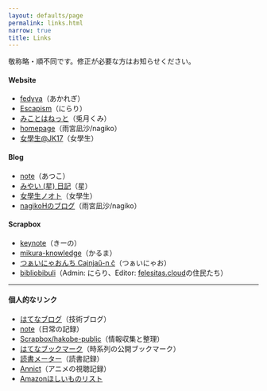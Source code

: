 ```yaml
---
layout: defaults/page
permalink: links.html
narrow: true
title: Links
---
```


敬称略・順不同です。修正が必要な方はお知らせください。

#### Website

- [fedyya](https://www.fedyya.net/)（あかれぎ）
- [Escapism](https://www.escapism.work/)（にらり）
- [みことはねっと](https://mikotoha.net/)（兎月くみ）
- [homepage](https://bananagikoh.github.io/homepage/)（雨宮凪沙/nagiko）
- [女學生@JK17](https://17jk.github.io)（女學生）

#### Blog

- [note](https://note.com/atsukotominaga)（あつこ）
- [みやい (星) 日記](http://pj1204.hateblo.jp/)（星）
- [女學生ノオト](https://jk17.hateblo.jp/)（女學生）
- [nagikoHのブログ](https://seeker-nagiko.hatenadiary.com/)（雨宮凪沙/nagiko）

#### Scrapbox

- [keynote](https://scrapbox.io/keynote)（きーの）
- [mikura-knowledge](https://scrapbox.io/mikura-knowledge/)（かるま）
- [つぁいにゃおんち Cajnjaŭ-n ĉ](https://scrapbox.io/ccm/)（つぁいにゃお）
- [bibliobibuli](https://scrapbox.io/bibliobibuli/)（Admin: にらり、Editor: [felesitas.cloud](https://felesitas.cloud/)の住民たち）

---

#### 個人的なリンク

- [はてなブログ](https://hakobe-tan.hatenablog.com)（技術ブログ）
- [note](https://note.com/hakobe)（日常の記録）
- [Scrapbox/hakobe-public](https://scrapbox.io/hakobe-public/)（情報収集と整理）
- [はてなブックマーク](https://b.hatena.ne.jp/hakobe_tan/)（時系列の公開ブックマーク）
- [読書メーター](https://bookmeter.com/users/969172)（読書記録）
- [Annict](https://annict.jp/@vech_)（アニメの視聴記録）
- [Amazonほしいものリスト](https://www.amazon.jp/hz/wishlist/ls/XLP4ERU63SRX?ref_=wl_share)
